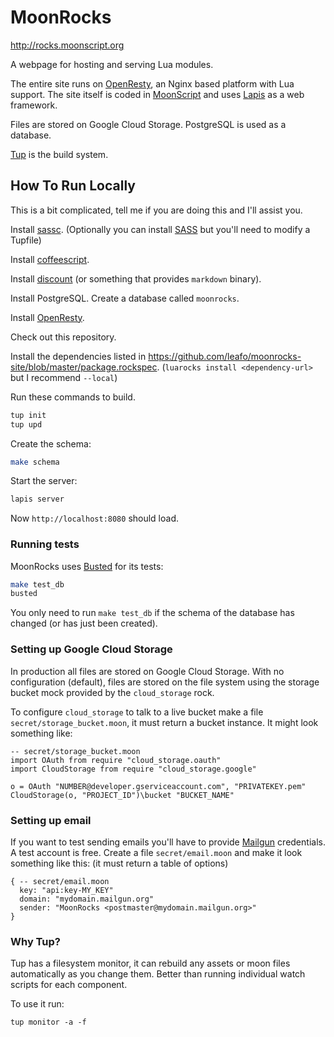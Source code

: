 # MoonRocks

<http://rocks.moonscript.org>

A webpage for hosting and serving Lua modules.

The entire site runs on [OpenResty][1], an Nginx based platform with Lua
support. The site itself is coded in [MoonScript][2] and uses [Lapis][3] as a
web framework.

Files are stored on Google Cloud Storage. PostgreSQL is used as a database.

[Tup][4] is the build system.

## How To Run Locally

This is a bit complicated, tell me if you are doing this and I'll assist you.

Install [sassc](https://github.com/hcatlin/sassc). (Optionally you can install
[SASS](http://sass-lang.com/) but you'll need to modify a Tupfile)

Install [coffeescript](http://coffeescript.org/#installation).

Install [discount](http://www.pell.portland.or.us/~orc/Code/discount/) (or something that provides `markdown` binary).

Install PostgreSQL. Create a database called `moonrocks`.

Install [OpenResty][1].

Check out this repository.

Install the dependencies listed in
<https://github.com/leafo/moonrocks-site/blob/master/package.rockspec>.
(`luarocks install <dependency-url>` but I recommend `--local`)

Run these commands to build.

```bash
tup init
tup upd
```

Create the schema:

```bash
make schema
```

Start the server:

```bash
lapis server
```

Now `http://localhost:8080` should load.

### Running tests

MoonRocks uses [Busted](http://olivinelabs.com/busted/) for its tests:

```bash
make test_db
busted
```

You only need to run `make test_db` if the schema of the database has changed
(or has just been created).

### Setting up Google Cloud Storage

In production all files are stored on Google Cloud Storage. With no
configuration (default), files are stored on the file system using the storage
bucket mock provided by the `cloud_storage` rock.

To configure `cloud_storage` to talk to a live bucket make a file
`secret/storage_bucket.moon`, it must return a bucket instance. It might look
something like:


```moonscript
-- secret/storage_bucket.moon
import OAuth from require "cloud_storage.oauth"
import CloudStorage from require "cloud_storage.google"

o = OAuth "NUMBER@developer.gserviceaccount.com", "PRIVATEKEY.pem"
CloudStorage(o, "PROJECT_ID")\bucket "BUCKET_NAME"
```

### Setting up email

If you want to test sending emails you'll have to provide [Mailgun][5]
credentials. A test account is free. Create a file `secret/email.moon` and
make it look something like this: (it must return a table of options)

```moonscript
{ -- secret/email.moon
  key: "api:key-MY_KEY"
  domain: "mydomain.mailgun.org"
  sender: "MoonRocks <postmaster@mydomain.mailgun.org>"
}
```


### Why Tup?

Tup has a filesystem monitor, it can rebuild any assets or moon files
automatically as you change them. Better than running individual watch scripts
for each component.

To use it run:

    tup monitor -a -f


  [1]: http://openresty.org/
  [2]: http://moonscript.org/
  [3]: https://github.com/leafo/lapis
  [4]: http://gittup.org/tup/
  [5]: http://www.mailgun.com/


